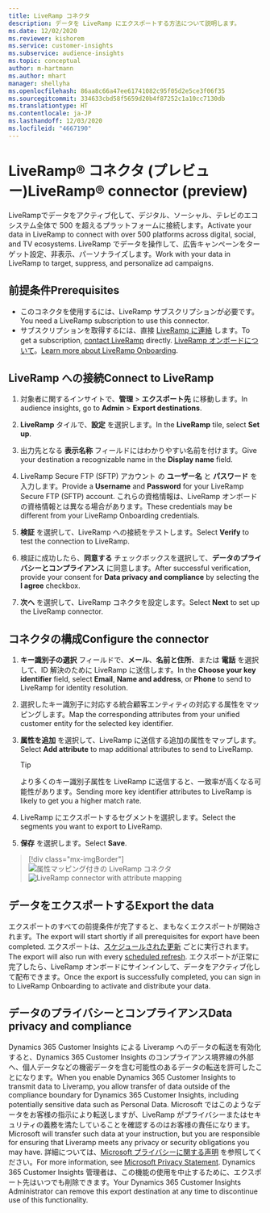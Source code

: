 ```yaml
---
title: LiveRamp コネクタ
description: データを LiveRamp にエクスポートする方法について説明します。
ms.date: 12/02/2020
ms.reviewer: kishorem
ms.service: customer-insights
ms.subservice: audience-insights
ms.topic: conceptual
author: m-hartmann
ms.author: mhart
manager: shellyha
ms.openlocfilehash: 86aa8c66a47ee61741082c95f05d2e5ce3f06f35
ms.sourcegitcommit: 334633cbd58f5659d20b4f87252c1a10cc7130db
ms.translationtype: HT
ms.contentlocale: ja-JP
ms.lasthandoff: 12/03/2020
ms.locfileid: "4667190"
---
```

# <a name="liverampreg-connector-preview"></a><span data-ttu-id="e24ed-103">LiveRamp&reg; コネクタ (プレビュー)</span><span class="sxs-lookup"><span data-stu-id="e24ed-103">LiveRamp&reg; connector (preview)</span></span>

<span data-ttu-id="e24ed-104">LiveRampでデータをアクティブ化して、デジタル、ソーシャル、テレビのエコシステム全体で 500 を超えるプラットフォームに接続します。</span><span class="sxs-lookup"><span data-stu-id="e24ed-104">Activate your data in LiveRamp to connect with over 500 platforms across digital, social, and TV ecosystems.</span></span> <span data-ttu-id="e24ed-105">LiveRamp でデータを操作して、広告キャンペーンをターゲット設定、非表示、パーソナライズします。</span><span class="sxs-lookup"><span data-stu-id="e24ed-105">Work with your data in LiveRamp to target, suppress, and personalize ad campaigns.</span></span>

## <a name="prerequisites"></a><span data-ttu-id="e24ed-106">前提条件</span><span class="sxs-lookup"><span data-stu-id="e24ed-106">Prerequisites</span></span>

- <span data-ttu-id="e24ed-107">このコネクタを使用するには、LiveRamp サブスクリプションが必要です。</span><span class="sxs-lookup"><span data-stu-id="e24ed-107">You need a LiveRamp subscription to use this connector.</span></span>
- <span data-ttu-id="e24ed-108">サブスクリプションを取得するには、直接 [LiveRamp に連絡](https://liveramp.com/contact/) します。</span><span class="sxs-lookup"><span data-stu-id="e24ed-108">To get a subscription, [contact LiveRamp](https://liveramp.com/contact/) directly.</span></span> <span data-ttu-id="e24ed-109">[LiveRamp オンボードについて](https://liveramp.com/our-platform/data-onboarding/)。</span><span class="sxs-lookup"><span data-stu-id="e24ed-109">[Learn more about LiveRamp Onboarding](https://liveramp.com/our-platform/data-onboarding/).</span></span>

## <a name="connect-to-liveramp"></a><span data-ttu-id="e24ed-110">LiveRamp への接続</span><span class="sxs-lookup"><span data-stu-id="e24ed-110">Connect to LiveRamp</span></span>

1. <span data-ttu-id="e24ed-111">対象者に関するインサイトで、**管理** > **エクスポート先** に移動します。</span><span class="sxs-lookup"><span data-stu-id="e24ed-111">In audience insights, go to **Admin** > **Export destinations**.</span></span>

1. <span data-ttu-id="e24ed-112">**LiveRamp** タイルで、**設定** を選択します。</span><span class="sxs-lookup"><span data-stu-id="e24ed-112">In the **LiveRamp** tile, select **Set up**.</span></span>

1. <span data-ttu-id="e24ed-113">出力先となる **表示名称** フィールドにはわかりやすい名前を付けます。</span><span class="sxs-lookup"><span data-stu-id="e24ed-113">Give your destination a recognizable name in the **Display name** field.</span></span>

1. <span data-ttu-id="e24ed-114">LiveRamp Secure FTP (SFTP) アカウント の **ユーザー名** と **パスワード** を入力します。</span><span class="sxs-lookup"><span data-stu-id="e24ed-114">Provide a **Username** and **Password** for your LiveRamp Secure FTP (SFTP) account.</span></span>
<span data-ttu-id="e24ed-115">これらの資格情報は、LiveRamp オンボードの資格情報とは異なる場合があります。</span><span class="sxs-lookup"><span data-stu-id="e24ed-115">These credentials may be different from your LiveRamp Onboarding credentials.</span></span>

1. <span data-ttu-id="e24ed-116">**検証** を選択して、LiveRamp への接続をテストします。</span><span class="sxs-lookup"><span data-stu-id="e24ed-116">Select **Verify** to test the connection to LiveRamp.</span></span>

1. <span data-ttu-id="e24ed-117">検証に成功したら、**同意する** チェックボックスを選択して、**データのプライバシーとコンプライアンス** に同意します。</span><span class="sxs-lookup"><span data-stu-id="e24ed-117">After successful verification, provide your consent for **Data privacy and compliance** by selecting the **I agree** checkbox.</span></span>

1. <span data-ttu-id="e24ed-118">**次へ** を選択して、LiveRamp コネクタを設定します。</span><span class="sxs-lookup"><span data-stu-id="e24ed-118">Select **Next** to set up the LiveRamp connector.</span></span>

## <a name="configure-the-connector"></a><span data-ttu-id="e24ed-119">コネクタの構成</span><span class="sxs-lookup"><span data-stu-id="e24ed-119">Configure the connector</span></span>

1. <span data-ttu-id="e24ed-120">**キー識別子の選択** フィールドで、**メール**、**名前と住所**、または **電話** を選択して、ID 解決のために LiveRamp に送信します。</span><span class="sxs-lookup"><span data-stu-id="e24ed-120">In the **Choose your key identifier** field, select **Email**,  **Name and address**, or **Phone** to send to LiveRamp for identity resolution.</span></span>

1. <span data-ttu-id="e24ed-121">選択したキー識別子に対応する統合顧客エンティティの対応する属性をマッピングします。</span><span class="sxs-lookup"><span data-stu-id="e24ed-121">Map the corresponding attributes from your unified customer entity for the selected key identifier.</span></span>

1. <span data-ttu-id="e24ed-122">**属性を追加** を選択して、LiveRamp に送信する追加の属性をマップします。</span><span class="sxs-lookup"><span data-stu-id="e24ed-122">Select **Add attribute** to map additional attributes to send to LiveRamp.</span></span>

   > [!TIP]
   > <span data-ttu-id="e24ed-123">より多くのキー識別子属性を LiveRamp に送信すると、一致率が高くなる可能性があります。</span><span class="sxs-lookup"><span data-stu-id="e24ed-123">Sending more key identifier attributes to LiveRamp is likely to get you a higher match rate.</span></span>

1. <span data-ttu-id="e24ed-124">LiveRamp にエクスポートするセグメントを選択します。</span><span class="sxs-lookup"><span data-stu-id="e24ed-124">Select the segments you want to export to LiveRamp.</span></span>

1. <span data-ttu-id="e24ed-125">**保存** を選択します。</span><span class="sxs-lookup"><span data-stu-id="e24ed-125">Select **Save**.</span></span>

> [!div class="mx-imgBorder"]
> <span data-ttu-id="e24ed-126">![属性マッピング付きの LiveRamp コネクタ](media/export-liveramp-segments.png "属性マッピング付きの LiveRamp コネクタ")</span><span class="sxs-lookup"><span data-stu-id="e24ed-126">![LiveRamp connector with attribute mapping](media/export-liveramp-segments.png "LiveRamp connector with attribute mapping")</span></span>

## <a name="export-the-data"></a><span data-ttu-id="e24ed-127">データをエクスポートする</span><span class="sxs-lookup"><span data-stu-id="e24ed-127">Export the data</span></span>

<span data-ttu-id="e24ed-128">エクスポートのすべての前提条件が完了すると、まもなくエクスポートが開始されます。</span><span class="sxs-lookup"><span data-stu-id="e24ed-128">The export will start shortly if all prerequisites for export have been completed.</span></span> <span data-ttu-id="e24ed-129">エクスポートは、[スケジュールされた更新](system.md#schedule-tab) ごとに実行されます。</span><span class="sxs-lookup"><span data-stu-id="e24ed-129">The export will also run with every [scheduled refresh](system.md#schedule-tab).</span></span>
<span data-ttu-id="e24ed-130">エクスポートが正常に完了したら、LiveRamp オンボードにサインインして、データをアクティブ化して配布できます。</span><span class="sxs-lookup"><span data-stu-id="e24ed-130">Once the export is successfully completed, you can sign in to LiveRamp Onboarding to activate and distribute your data.</span></span>

## <a name="data-privacy-and-compliance"></a><span data-ttu-id="e24ed-131">データのプライバシーとコンプライアンス</span><span class="sxs-lookup"><span data-stu-id="e24ed-131">Data privacy and compliance</span></span>

<span data-ttu-id="e24ed-132">Dynamics 365 Customer Insights による Liveramp へのデータの転送を有効化すると、Dynamics 365 Customer Insights のコンプライアンス境界線の外部へ、個人データなどの機密データを含む可能性のあるデータの転送を許可したことになります。</span><span class="sxs-lookup"><span data-stu-id="e24ed-132">When you enable Dynamics 365 Customer Insights to transmit data to Liveramp, you allow transfer of data outside of the compliance boundary for Dynamics 365 Customer Insights, including potentially sensitive data such as Personal Data.</span></span> <span data-ttu-id="e24ed-133">Microsoft ではこのようなデータをお客様の指示により転送しますが、LiveRamp がプライバシーまたはセキュリティの義務を満たしていることを確認するのはお客様の責任になります。</span><span class="sxs-lookup"><span data-stu-id="e24ed-133">Microsoft will transfer such data at your instruction, but you are responsible for ensuring that Liveramp meets any privacy or security obligations you may have.</span></span> <span data-ttu-id="e24ed-134">詳細については、[Microsoft プライバシーに関する声明](https://go.microsoft.com/fwlink/?linkid=396732) を参照してください。</span><span class="sxs-lookup"><span data-stu-id="e24ed-134">For more information, see [Microsoft Privacy Statement](https://go.microsoft.com/fwlink/?linkid=396732).</span></span>
<span data-ttu-id="e24ed-135">Dynamics 365 Customer Insights 管理者は、この機能の使用を中止するために、エクスポート先はいつでも削除できます。</span><span class="sxs-lookup"><span data-stu-id="e24ed-135">Your Dynamics 365 Customer Insights Administrator can remove this export destination at any time to discontinue use of this functionality.</span></span>